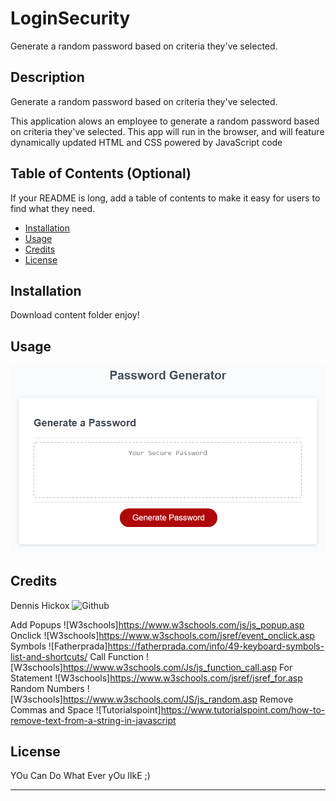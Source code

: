 # LoginSecurity
Generate a random password based on criteria they've selected.

## Description

Generate a random password based on criteria they've selected.

This application alows an employee  to generate a random password based on criteria they've selected. This app will run in the browser, and will feature dynamically updated HTML and CSS powered by JavaScript code

## Table of Contents (Optional)

If your README is long, add a table of contents to make it easy for users to find what they need.

- [Installation](#installation)
- [Usage](#usage)
- [Credits](#credits)
- [License](#license)

## Installation

Download content folder enjoy!

## Usage

![Screen Shot](assets/images/03-javascript-homework-demo.png)
    
## Credits
Dennis Hickox ![Github](https://github.com/frozzel)

Add Popups ![W3schools]https://www.w3schools.com/js/js_popup.asp
Onclick ![W3schools]https://www.w3schools.com/jsref/event_onclick.asp
Symbols ![Fatherprada]https://fatherprada.com/info/49-keyboard-symbols-list-and-shortcuts/
Call Function  ![W3schools]https://www.w3schools.com/Js/js_function_call.asp
For Statement ![W3schools]https://www.w3schools.com/jsref/jsref_for.asp
Random Numbers ![W3schools]https://www.w3schools.com/JS/js_random.asp
Remove Commas and Space ![Tutorialspoint]https://www.tutorialspoint.com/how-to-remove-text-from-a-string-in-javascript



## License

YOu Can Do What Ever yOu lIkE ;)

---
